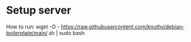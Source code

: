 <h1>Setup server</h1>

How to run:
wget -O - https://raw.githubusercontent.com/knuthy/debian-boilerplate/main/<file>.sh | sudo bash
